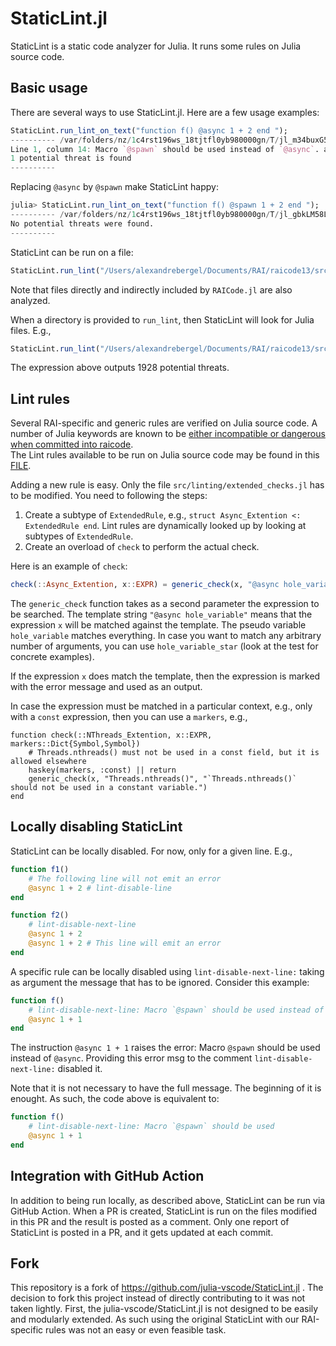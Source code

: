 # StaticLint.jl

StaticLint is a static code analyzer for Julia. It runs some rules on Julia source code.

## Basic usage

There are several ways to use StaticLint.jl. Here are a few usage examples:

```Julia
StaticLint.run_lint_on_text("function f() @async 1 + 2 end ");
---------- /var/folders/nz/1c4rst196ws_18tjtfl0yb980000gn/T/jl_m34buxG5sl.jl
Line 1, column 14: Macro `@spawn` should be used instead of `@async`. at offset 13 of /var/folders/nz/1c4rst196ws_18tjtfl0yb980000gn/T/jl_m34buxG5sl.jl
1 potential threat is found
----------
```

Replacing `@async` by `@spawn` make StaticLint happy:

```Julia
julia> StaticLint.run_lint_on_text("function f() @spawn 1 + 2 end ");
---------- /var/folders/nz/1c4rst196ws_18tjtfl0yb980000gn/T/jl_gbkLM58LEL.jl
No potential threats were found.
----------
```

StaticLint can be run on a file:

```Julia
StaticLint.run_lint("/Users/alexandrebergel/Documents/RAI/raicode13/src/RAICode.jl")
```

Note that files directly and indirectly included by `RAICode.jl` are also analyzed.

When a directory is provided to `run_lint`, then StaticLint will look for Julia files. E.g.,

```Julia
StaticLint.run_lint("/Users/alexandrebergel/Documents/RAI/raicode13/src/")
```

The expression above outputs 1928 potential threats.

## Lint rules

Several RAI-specific and generic rules are verified on Julia source code.
A number of Julia keywords are known to be [either incompatible or dangerous when committed into raicode](https://relationalai.atlassian.net/browse/RAI-5839). \
The Lint rules available to be run on Julia source code may be found in this [FILE](https://github.com/RelationalAI/StaticLint.jl/blob/main/src/linting/extended_checks.jl).

Adding a new rule is easy. Only the file `src/linting/extended_checks.jl` has to be modified. You need to following the steps:
1. Create a subtype of `ExtendedRule`, e.g., `struct Async_Extention <: ExtendedRule end`. Lint rules are dynamically looked up by looking at subtypes of `ExtendedRule`.
2. Create an overload of `check` to perform the actual check.

Here is an example of `check`:

```Julia
check(::Async_Extention, x::EXPR) = generic_check(x, "@async hole_variable", "Macro `@spawn` should be used instead of `@async`.")
```

The `generic_check` function takes as a second parameter the expression to be searched. The template string `"@async hole_variable"` means that the expression `x` will be matched against the template. The pseudo variable `hole_variable` matches everything. In case you want to match any arbitrary number of arguments, you can use `hole_variable_star` (look at the test for concrete examples).

If the expression `x` does match the template, then the expression is marked with the error message and used as an output.

In case the expression must be matched in a particular context, e.g., only with a `const` expression, then you can use a `markers`, e.g.,
```
function check(::NThreads_Extention, x::EXPR, markers::Dict{Symbol,Symbol})
    # Threads.nthreads() must not be used in a const field, but it is allowed elsewhere
    haskey(markers, :const) || return
    generic_check(x, "Threads.nthreads()", "`Threads.nthreads()` should not be used in a constant variable.")
end
```

## Locally disabling StaticLint

StaticLint can be locally disabled. For now, only for a given line. E.g.,

```Julia
function f1()
    # The following line will not emit an error
    @async 1 + 2 # lint-disable-line
end

function f2()
    # lint-disable-next-line
    @async 1 + 2
    @async 1 + 2 # This line will emit an error
end
```

A specific rule can be locally disabled using `lint-disable-next-line:` taking as argument
the message that has to be ignored. Consider this example:

```Julia
function f()
    # lint-disable-next-line: Macro `@spawn` should be used instead of `@async`.
    @async 1 + 1
end
```

The instruction `@async 1 + 1` raises the error: Macro `@spawn` should be used instead of `@async`.
Providing this error msg to the comment `lint-disable-next-line:` disabled it.

Note that it is not necessary to have the full message. The beginning of it is enought. As
such, the code above is equivalent to:

```Julia
function f()
    # lint-disable-next-line: Macro `@spawn` should be used
    @async 1 + 1
end
```


## Integration with GitHub Action
In addition to being run locally, as described above, StaticLint can be run via GitHub Action. When a PR is created, StaticLint is run on the files modified in this PR and the result is posted as a comment.
Only one report of StaticLint is posted in a PR, and it gets updated at each commit.

## Fork
This repository is a fork of https://github.com/julia-vscode/StaticLint.jl . The decision to fork this project instead of directly contributing to it was not taken lightly. First, the julia-vscode/StaticLint.jl is not designed to be easily and modularly extended. As such using the original StaticLint with our RAI-specific rules was not an easy or even feasible task.
